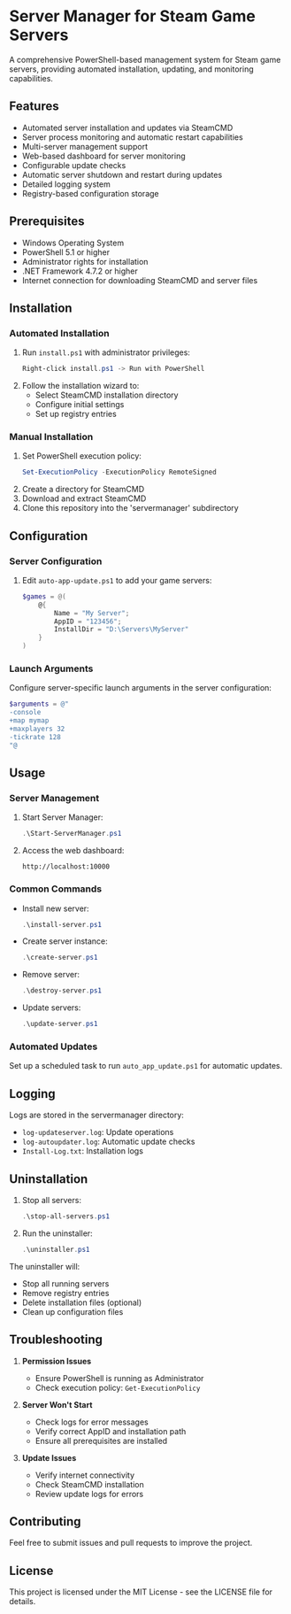 # Server Manager for Steam Game Servers

A comprehensive PowerShell-based management system for Steam game servers, providing automated installation, updating, and monitoring capabilities.

## Features

- Automated server installation and updates via SteamCMD
- Server process monitoring and automatic restart capabilities
- Multi-server management support
- Web-based dashboard for server monitoring
- Configurable update checks
- Automatic server shutdown and restart during updates
- Detailed logging system
- Registry-based configuration storage

## Prerequisites

- Windows Operating System
- PowerShell 5.1 or higher
- Administrator rights for installation
- .NET Framework 4.7.2 or higher
- Internet connection for downloading SteamCMD and server files

## Installation

### Automated Installation

1. Run `install.ps1` with administrator privileges:
   ```powershell
   Right-click install.ps1 -> Run with PowerShell
   ```
2. Follow the installation wizard to:
   - Select SteamCMD installation directory
   - Configure initial settings
   - Set up registry entries

### Manual Installation

1. Set PowerShell execution policy:
   ```powershell
   Set-ExecutionPolicy -ExecutionPolicy RemoteSigned
   ```
2. Create a directory for SteamCMD
3. Download and extract SteamCMD
4. Clone this repository into the 'servermanager' subdirectory

## Configuration

### Server Configuration

1. Edit `auto-app-update.ps1` to add your game servers:
   ```powershell
   $games = @(
       @{ 
           Name = "My Server"; 
           AppID = "123456"; 
           InstallDir = "D:\Servers\MyServer" 
       }
   )
   ```

### Launch Arguments

Configure server-specific launch arguments in the server configuration:
```powershell
$arguments = @"
-console
+map mymap
+maxplayers 32
-tickrate 128
"@
```

## Usage

### Server Management

1. Start Server Manager:
   ```powershell
   .\Start-ServerManager.ps1
   ```

2. Access the web dashboard:
   ```
   http://localhost:10000
   ```

### Common Commands

- Install new server:
  ```powershell
  .\install-server.ps1
  ```

- Create server instance:
  ```powershell
  .\create-server.ps1
  ```

- Remove server:
  ```powershell
  .\destroy-server.ps1
  ```

- Update servers:
  ```powershell
  .\update-server.ps1
  ```

### Automated Updates

Set up a scheduled task to run `auto_app_update.ps1` for automatic updates.

## Logging

Logs are stored in the servermanager directory:
- `log-updateserver.log`: Update operations
- `log-autoupdater.log`: Automatic update checks
- `Install-Log.txt`: Installation logs

## Uninstallation

1. Stop all servers:
   ```powershell
   .\stop-all-servers.ps1
   ```

2. Run the uninstaller:
   ```powershell
   .\uninstaller.ps1
   ```

The uninstaller will:
- Stop all running servers
- Remove registry entries
- Delete installation files (optional)
- Clean up configuration files

## Troubleshooting

1. **Permission Issues**
   - Ensure PowerShell is running as Administrator
   - Check execution policy: `Get-ExecutionPolicy`

2. **Server Won't Start**
   - Check logs for error messages
   - Verify correct AppID and installation path
   - Ensure all prerequisites are installed

3. **Update Issues**
   - Verify internet connectivity
   - Check SteamCMD installation
   - Review update logs for errors

## Contributing

Feel free to submit issues and pull requests to improve the project.

## License

This project is licensed under the MIT License - see the LICENSE file for details.